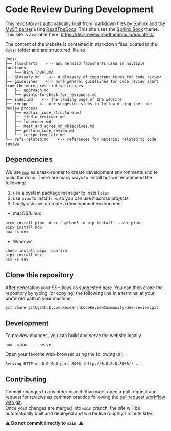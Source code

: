 # Code Review During Development

This repository is automatically built from [markdown](https://commonmark.org/) files by [Sphinx](https://www.sphinx-doc.org/) and the [MyST parser](https://myst-parser.readthedocs.io)
using [ReadTheDocs](https://readthedocs.org/).
This site uses the [Sphinx Book](https://sphinx-book-theme.readthedocs.io) theme.
This site is available here: https://dev-review.readthedocs.io/en/latest/

The content of the website is contained in markdown files located in the `docs/` folder and are structured like so

~~~text
docs/
├── flowcharts    <-- any mermaid flowcharts used in multiple locations
│   └── high-level.md
├── glossary.md    <-- a glossary of important terms for code review
├── guidelines    <-- more general guidelines for code review apart from the more prescriptive recipes
│   ├── approach.md
│   └── points-to-check-for-reviewers.md
├── index.md    <-- the landing page of the website
├── recipes    <-- our suggested steps to follow during the code review process
│   ├── explain_code_structure.md
│   ├── find_a_reviewer.md
│   ├── lonecoder.md
│   ├── meet_and_agree_on_objectives.md
│   ├── perform_code_review.md
│   └── recipe_template.md
└── refs-related.md    <-- references for material related to code review
~~~

## Dependencies
We use [`nox`](https://nox.thea.codes/en/stable/)
as a task-runner to create development environments
and to build the docs.
There are many ways to install but we recommend the following:
1. use a system package manager to install `pipx`
2. use `pipx` to install `nox` so you can use it across projects
3. finally ask `nox` to create a development environment

- macOS/Linux
```
brew install pipx  # or `python3 -m pip install --user pipx`
pipx install nox
nox -s dev
```
- Windows
```
choco install pipx -confirm
pipx install nox
nox -s dev
```

## Clone this repository
After generating your SSH keys as suggested [here](https://docs.github.com/en/github/authenticating-to-github/generating-a-new-ssh-key-and-adding-it-to-the-ssh-agent).
You can then clone the repository by typing (or copying) the following line in a terminal at your preferred path in your machine:
```
git clone git@github.com:ResearchCodeReviewCommunity/dev-review.git
```

## Development
To preview changes, you can build and serve the website locally.

```
nox -s docs -- serve
```

Open your favorite web-browser using the following url:
```
Serving HTTP on 0.0.0.0 port 8000 (http://0.0.0.0:8000/) ...
```

## Contributing
Commit changes to any other branch than `main`, open a pull request and request for reviews as common practice following the [pull request workflow with git](https://medium.com/@urna.hybesis/pull-request-workflow-with-git-6-steps-guide-3858e30b5fa4).  
Once your changes are merged into `main` branch, the site will be automatically built and deployed and will be live roughly 1 minute later.

:warning: **Do not commit directly to `main`.** :warning:
